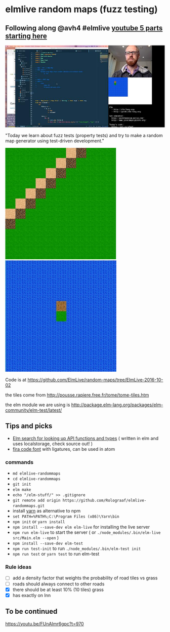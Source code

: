 # elmlive random maps (fuzz testing)

## Following along @avh4 #elmlive [youtube 5 parts starting here](https://www.youtube.com/watch?v=rgdZZuM513w)

[![youtube](./img/Youtube.jpg)](https://www.youtube.com/watch?v=rgdZZuM513w)

"Today we learn about fuzz tests (property tests) and try to make a random map generator using test-driven development."

![First random map with tiles](./img/FirstRandomMap.jpg) ![Another Random Map with tiles](./img/AnotherRandomMap.jpg)

Code is at <https://github.com/ElmLive/random-maps/tree/ElmLive-2016-10-02>

the tiles come from <http://pousse.rapiere.free.fr/tome/tome-tiles.htm>

the elm module we are using is <http://package.elm-lang.org/packages/elm-community/elm-test/latest/>

## Tips and picks

- [Elm search for looking up API functions and types](http://klaftertief.github.io/package.elm-lang.org/) ( written in elm and uses localstorage, check source out! )
- [fira code font](https://github.com/tonsky/FiraCode) with ligatures, can be used in atom

### commands

- `md elmlive-randommaps`
- `cd elmlive-randommaps`
- `git init`
- `elm make`
- `echo "/elm-stuff/" >> .gitignore`
- `git remote add origin https://github.com/Rolograaf/elmlive-randommaps.git`
- install [yarn](https://yarnpkg.com/en/docs/install) as alternative to npm
- `set PATH=%PATH%;C:\Program Files (x86)\Yarn\bin`
- `npm init` or `yarn install`
- `npm install --save-dev elm elm-live` for installing the live server
- `npm run elm-live` to start the server ( or `./node_modules/.bin/elm-live src/Main.elm --open` )
- `npm install --save-dev elm-test`
- `npm run test-init` to run `./node_modules/.bin/elm-test init`
- `npm run test` or `yarn test` to run elm-test

### Rule ideas

- [ ] add a density factor that weights the probability of road tiles vs grass
- [ ] roads should always connect to other roads
- [x] there should be at least 10% (10 tiles) grass
- [x] has exactly on Inn

## To be continued

<https://youtu.be/FUnAImr6gpc?t=970>
